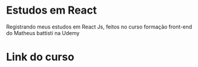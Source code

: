 # Estudos em React 

<p>Registrando meus estudos em React Js, feitos no curso formação front-end do Matheus battisti na Udemy</p>

# Link do curso

<a href="https://www.udemy.com/course/formacao-front-end-html-css-javascript-react-e/?couponCode=ST8MT40924" target="_blank" />
